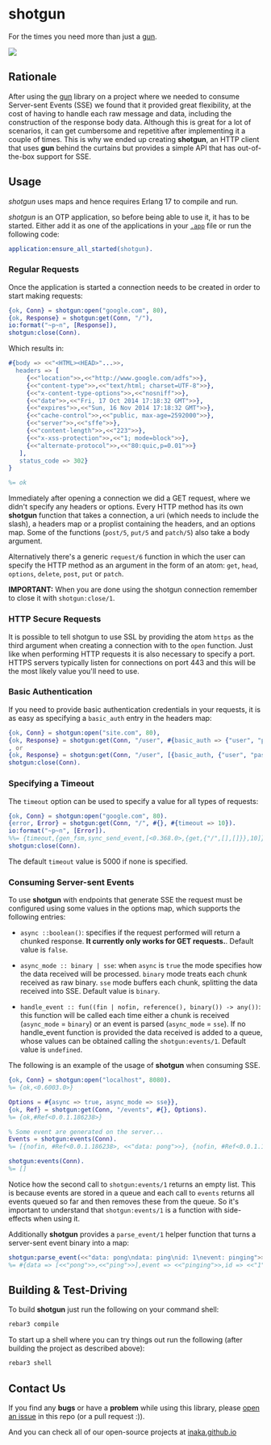 shotgun
=======

For the times you need more than just a [gun](https://github.com/ninenines/gun).

![](http://lbsommer-author.yolasite.com/resources/Funny%20gun%20sign%2017.jpg)

## Rationale

After using the [gun](http://github.com/extend/gun) library on a project where
we needed to consume Server-sent Events (SSE) we found that it provided great
flexibility, at the cost of having to handle each raw message and data,
including the construction of the response body data.
Although this is great for a lot of scenarios, it can get cumbersome and
repetitive after implementing it a couple of times. This is why we ended up
creating **shotgun**, an HTTP client that uses **gun** behind the curtains but
provides a simple API that has out-of-the-box support for SSE.

## Usage

*shotgun* uses maps and hence requires Erlang 17 to compile and run.

*shotgun* is an OTP application, so before being able to use it, it has to
be started. Either add it as one of the applications in your
[`.app`](http://www.erlang.org/doc/man/app.html) file or run the following
code:

```erlang
application:ensure_all_started(shotgun).
```

### Regular Requests

Once the application is started a connection needs to be created in order to
start making requests:

```erlang
{ok, Conn} = shotgun:open("google.com", 80),
{ok, Response} = shotgun:get(Conn, "/"),
io:format("~p~n", [Response]),
shotgun:close(Conn).
```

Which results in:

```erlang
#{body => <<"<HTML><HEAD>"...>>,
  headers => [
     {<<"location">>,<<"http://www.google.com/adfs">>},
     {<<"content-type">>,<<"text/html; charset=UTF-8">>},
     {<<"x-content-type-options">>,<<"nosniff">>},
     {<<"date">>,<<"Fri, 17 Oct 2014 17:18:32 GMT">>},
     {<<"expires">>,<<"Sun, 16 Nov 2014 17:18:32 GMT">>},
     {<<"cache-control">>,<<"public, max-age=2592000">>},
     {<<"server">>,<<"sffe">>},
     {<<"content-length">>,<<"223">>},
     {<<"x-xss-protection">>,<<"1; mode=block">>},
     {<<"alternate-protocol">>,<<"80:quic,p=0.01">>}
   ],
   status_code => 302}
}

%= ok
```

Immediately after opening a connection we did a GET request, where we didn't
specify any headers or options. Every HTTP method has its own **shotgun**
function that takes a connection, a uri (which needs to include the slash),
a headers map or a proplist containing the headers, and an options map. 
Some of the functions (`post/5`, `put/5` and `patch/5`) also take a body 
argument.

Alternatively there's a generic `request/6` function in which the user can
specify the HTTP method as an argument in the form of an atom: `get`, `head`,
`options`, `delete`, `post`, `put` or `patch`.

**IMPORTANT:** When you are done using the shotgun connection remember to close
it with `shotgun:close/1`.

### HTTP Secure Requests

It is possible to tell shotgun to use SSL by providing the atom `https` as the
third argument when creating a connection with to the `open` function. Just
like when performing HTTP requests it is also necessary to specify
a port. HTTPS servers typically listen for connections on port 443 and this
will be the most likely value you'll need to use.

### Basic Authentication

If you need to provide basic authentication credentials in your requests, it is
as easy as specifying a `basic_auth` entry in the headers map:

```erlang
{ok, Conn} = shotgun:open("site.com", 80),
{ok, Response} = shotgun:get(Conn, "/user", #{basic_auth => {"user", "password"}}),
, or
{ok, Response} = shotgun:get(Conn, "/user", [{basic_auth, {"user", "password"}}]),
shotgun:close(Conn).
```

### Specifying a Timeout

The `timeout` option can be used to specify a value for all types of requests:

```erlang
{ok, Conn} = shotgun:open("google.com", 80).
{error, Error} = shotgun:get(Conn, "/", #{}, #{timeout => 10}).
io:format("~p~n", [Error]).
%%= {timeout,{gen_fsm,sync_send_event,[<0.368.0>,{get,{"/",[],[]}},10]}}
shotgun:close(Conn).
```

The default `timeout` value is 5000 if none is specified.

### Consuming Server-sent Events

To use **shotgun** with endpoints that generate SSE the request must be
configured using some values in the options map, which supports the following
entries:

- `async ::boolean()`: specifies if the request performed will return a chunked
response. **It currently only works for GET requests.**. Default value is
`false`.

- `async_mode :: binary | sse`: when `async` is `true` the mode specifies
how the data received will be processed. `binary` mode treats each chunk received
as raw binary. `sse` mode buffers each chunk, splitting the data received into
SSE. Default value is `binary`.

- `handle_event :: fun((fin | nofin, reference(), binary()) -> any())`: this function
will be called each time either a chunk is received (`async_mode` = `binary`) or
an event is parsed (`async_mode` = `sse`). If no handle_event function is
provided the data received is added to a queue, whose values can be obtained
calling the `shotgun:events/1`. Default value is `undefined`.

The following is an example of the usage of **shotgun** when consuming SSE.

```erlang
{ok, Conn} = shotgun:open("localhost", 8080).
%= {ok,<0.6003.0>}

Options = #{async => true, async_mode => sse}},
{ok, Ref} = shotgun:get(Conn, "/events", #{}, Options).
%= {ok,#Ref<0.0.1.186238>}

% Some event are generated on the server...
Events = shotgun:events(Conn).
%= [{nofin, #Ref<0.0.1.186238>, <<"data: pong">>}, {nofin, #Ref<0.0.1.186238>, <<"data: pong">>}]

shotgun:events(Conn).
%= []
```

Notice how the second call to `shotgun:events/1` returns an empty list. This is
because events are stored in a queue and each call to `events` returns all
events queued so far and then removes these from the queue. So it's important
to understand that `shotgun:events/1` is a function with side-effects when using
it.

Additionally **shotgun** provides a `parse_event/1` helper function that
turns a server-sent event binary into a map:

```erlang
shotgun:parse_event(<<"data: pong\ndata: ping\nid: 1\nevent: pinging">>).
%= #{data => [<<"pong">>,<<"ping">>],event => <<"pinging">>,id => <<"1">>}
```

## Building & Test-Driving

To build **shotgun** just run the following on your command shell:

```sh
rebar3 compile
```

To start up a shell where you can try things out run the following (after
building the project as described above):

```sh
rebar3 shell
```

## Contact Us
If you find any **bugs** or have a **problem** while using this library, please
[open an issue](https://github.com/inaka/shotgun/issues/new) in this repo
(or a pull request :)).

And you can check all of our open-source projects at
[inaka.github.io](http://inaka.github.io)
